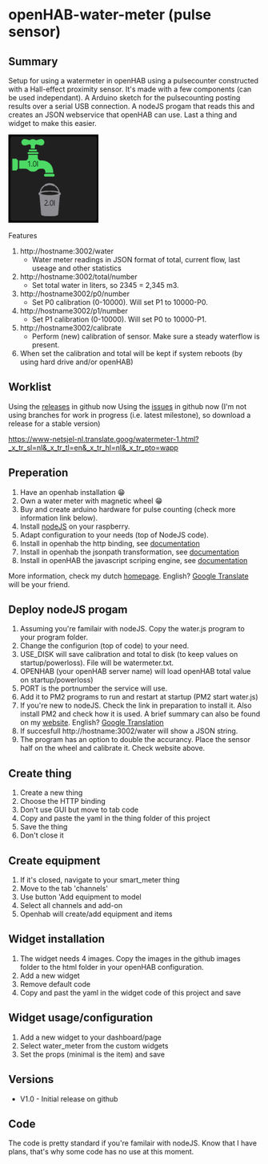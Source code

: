 # openHAB-water-meter (pulse sensor)

## Summary
Setup for using a watermeter in openHAB using a pulsecounter constructed with a Hall-effect proximity sensor. It's made with a few components (can be used independant). A Arduino sketch for the pulsecounting posting results over a serial USB connection. A nodeJS progam that reads this and creates an JSON webservice that openHAB can use. Last a thing and widget to make this easier.

![example 1](images-wiki/watermeter.png?raw=true)

Features
1. http://hostname:3002/water 
	* Water meter readings in JSON format of total, current flow, last useage and other statistics
2. http://hostname:3002/total/number
	* Set total water in liters, so 2345 = 2,345 m3.
3. http://hostname3002/p0/number 
	* Set P0 calibration (0-10000). Will set P1 to 10000-P0.
4. http://hostname3002/p1/number 
	* Set P1 calibration (0-10000). Will set P0 to 10000-P1.
5. http://hostname3002/calibrate 
	* Perform (new) calibration of sensor. Make sure a steady waterflow is present.
6. When set the calibration and total will be kept if system reboots (by using hard drive and/or openHAB)
  
## Worklist
Using the [releases](https://github.com/Supersjellie/openhab-water-meter/releases) in github now
Using the [issues](https://github.com/Supersjellie/openhab-water-meter/issues) in github now
(I'm not using branches for work in progress (i.e. latest milestone), so download a release for a stable version)

https://www-netsjel-nl.translate.goog/watermeter-1.html?_x_tr_sl=nl&_x_tr_tl=en&_x_tr_hl=nl&_x_tr_pto=wapp

## Preperation
1. Have an openhab installation :grin:
2. Own a water meter with magnetic wheel :grin:
3. Buy and create arduino hardware for pulse counting (check more information link below).
4. Install [nodeJS](https://nodejs.org/en) on your raspberry.
5. Adapt configuration to your needs (top of NodeJS code).
4. Install in openhab the http binding, see [documentation](https://www.openhab.org/addons/bindings/http/)
6. Install in openhab the jsonpath transformation, see [documentation](https://www.openhab.org/addons/transformations/jsonpath/)
7. Install in openHAB the javascript scriping engine, see [documentation](https://www.openhab.org/addons/automation/jsscripting/)

More information, check my dutch [homepage](https://www.netsjel.nl/watermeter-1.html). English? [Google Translate](https://www-netsjel-nl.translate.goog/watermeter-1.html?_x_tr_sl=nl&_x_tr_tl=en&_x_tr_hl=nl&_x_tr_pto=wapp) will be your friend.

## Deploy nodeJS progam
1. Assuming you're familair with nodeJS. Copy the water.js program to your program folder.
2. Change the configurion (top of code) to your need.
3. USE_DISK will save calibration and total to disk (to keep values on startup/powerloss). File will be watermeter.txt.
4. OPENHAB (your openHAB server name) will load openHAB total value on startup/powerloss)
5. PORT is the portnumber the service will use.
6. Add it to PM2 programs to run and restart at startup (PM2 start water.js)
7. If you're new to nodeJS. Check the link in preparation to install it. Also install PM2 and check how it is used. A brief summary can also be found on my [website](https://www.netsjel.nl/watermeter-1.html). English? [Google Translation](https://www-netsjel-nl.translate.goog/watermeter-1.html?_x_tr_sl=nl&_x_tr_tl=en&_x_tr_hl=nl&_x_tr_pto=wapp)
8. If succesfull http://hostname:3002/water will show a JSON string.
9. The program has an option to double the accurancy. Place the sensor half on the wheel and calibrate it. Check website above.

## Create thing
1. Create a new thing
2. Choose the HTTP binding
3. Don't use GUI but move to tab code
4. Copy and paste the yaml in the thing folder of this project
5. Save the thing 
6. Don't close it

## Create equipment
1. If it's closed, navigate to your smart_meter thing
2. Move to the tab 'channels'
3. Use button 'Add equipment to model
4. Select all channels and add-on
5. Openhab will create/add equipment and items

## Widget installation
1. The widget needs 4 images. Copy the images in the github images folder to the html folder in your openHAB configuration.
1. Add a new widget
2. Remove default code
3. Copy and past the yaml in the widget code of this project and save

## Widget usage/configuration
1. Add a new widget to your dashboard/page
2. Select water_meter from the custom widgets
3. Set the props (minimal is the item) and save

## Versions
* V1.0 - Initial release on github
	
## Code
The code is pretty standard if you're familair with nodeJS. Know that I have plans, that's why some code has no use at this moment.
